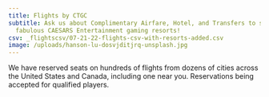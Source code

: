 ```yaml
---
title: Flights by CTGC
subtitle: Ask us about Complimentary Airfare, Hotel, and Transfers to several
  fabulous CAESARS Entertainment gaming resorts!
csv: _flightscsv/07-21-22-flights-csv-with-resorts-added.csv
image: /uploads/hanson-lu-dosvjditjrq-unsplash.jpg
---
```

We have reserved seats on hundreds of flights from dozens of cities across the United States and Canada, including one near you. Reservations being accepted for qualified players.